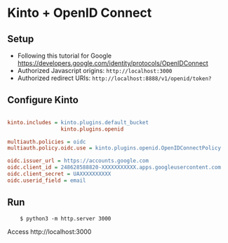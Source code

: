 # Kinto + OpenID Connect

## Setup

* Following this tutorial for Google https://developers.google.com/identity/protocols/OpenIDConnect
* Authorized Javascript origins: `http://localhost:3000`
* Authorized redirect URIs: `http://localhost:8888/v1/openid/token?`

## Configure Kinto

```ini

kinto.includes = kinto.plugins.default_bucket
                 kinto.plugins.openid

multiauth.policies = oidc
multiauth.policy.oidc.use = kinto.plugins.openid.OpenIDConnectPolicy

oidc.issuer_url = https://accounts.google.com
oidc.client_id = 248628588820-XXXXXXXXXXX.apps.googleusercontent.com
oidc.client_secret = UAXXXXXXXXXX
oidc.userid_field = email
```

## Run

```
    $ python3 -m http.server 3000
```

Access http://localhost:3000
